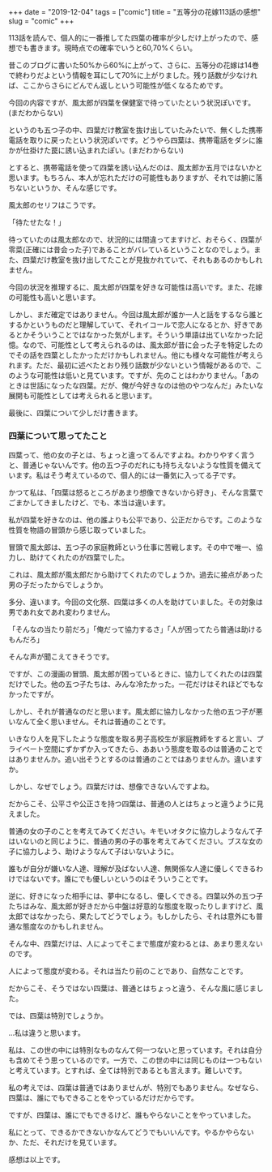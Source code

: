 +++
date = "2019-12-04"
tags = ["comic"]
title = "五等分の花嫁113話の感想"
slug = "comic"
+++

113話を読んで、個人的に一番推してた四葉の確率が少しだけ上がったので、感想でも書きます。現時点での確率でいうと60,70%くらい。

昔このブログに書いた50%から60%に上がって、さらに、五等分の花嫁は14巻で終わりだよという情報を耳にして70%に上がりました。残り話数が少なければ、ここからさらにどんでん返しという可能性が低くなるためです。

今回の内容ですが、風太郎が四葉を保健室で待っていたという状況ぽいです。(まだわからない)

というのも五つ子の中、四葉だけ教室を抜け出していたみたいで、無くした携帯電話を取りに戻ったという状況ぽいです。どうやら四葉は、携帯電話をダシに誰かが仕掛けた罠に誘い込まれたぽい。(まだわからない)

とすると、携帯電話を使って四葉を誘い込んだのは、風太郎か五月ではないかと思います。もちろん、本人が忘れただけの可能性もありますが、それでは腑に落ちないというか、そんな感じです。

風太郎のセリフはこうです。

「待たせたな！」

待っていたのは風太郎なので、状況的には間違ってますけど、おそらく、四葉が零菜(正確には昔会った子)であることがバレているということなのでしょう。また、四葉だけ教室を抜け出してたことが見抜かれていて、それもあるのかもしれません。

今回の状況を推理するに、風太郎が四葉を好きな可能性は高いです。また、花嫁の可能性も高いと思います。

しかし、まだ確定ではありません。今回は風太郎が誰か一人と話をするなら誰とするかというものだと理解していて、それイコールで恋人になるとか、好きであるとかそういうことではなかった気がします。そういう単語は出ていなかった記憶。なので、可能性として考えられるのは、風太郎が昔に会った子を特定したのでその話を四葉としたかっただけかもしれません。他にも様々な可能性が考えられます。ただ、最初に述べたとおり残り話数が少ないという情報があるので、このような可能性は低いと見ています。ですが、先のことはわかりません。「あのときは世話になったな四葉。だが、俺が今好きなのは他のやつなんだ」みたいな展開も可能性としては考えられると思います。

最後に、四葉について少しだけ書きます。

### 四葉について思ってたこと

四葉って、他の女の子とは、ちょっと違ってるんですよね。わかりやすく言うと、普通じゃないんです。他の五つ子のだれにも持ちえないような性質を備えています。私はそう考えているので、個人的には一番気に入ってる子です。

かつて私は、「四葉は怒るところがあまり想像できないから好き」、そんな言葉でごまかしてきましたけど、でも、本当は違います。

私が四葉を好きなのは、他の誰よりも公平であり、公正だからです。このような性質を物語の冒頭から感じ取っていました。

冒頭で風太郎は、五つ子の家庭教師という仕事に苦戦します。その中で唯一、協力し、助けてくれたのが四葉でした。

これは、風太郎が風太郎だから助けてくれたのでしょうか。過去に接点があった男の子だったからでしょうか。

多分、違います。今回の文化祭、四葉は多くの人を助けていました。その対象は男であれ女であれ変わりません。

「そんなの当たり前だろ」「俺だって協力するさ」「人が困ってたら普通は助けるもんだろ」

そんな声が聞こえてきそうです。

ですが、この漫画の冒頭、風太郎が困っているときに、協力してくれたのは四葉だけでした。他の五つ子たちは、みんな冷たかった。一花だけはそれほどでもなかったですが。

しかし、それが普通なのだと思います。風太郎に協力しなかった他の五つ子が悪いなんて全く思いません。それは普通のことです。

いきなり人を見下したような態度を取る男子高校生が家庭教師をすると言い、プライベート空間にずかずか入ってきたら、ああいう態度を取るのは普通のことではありませんか。追い出そうとするのは普通のことではありませんか。違いますか。

しかし、なぜでしょう。四葉だけは、想像できないんですよね。

だからこそ、公平さや公正さを持つ四葉は、普通の人とはちょっと違うように見えました。

普通の女の子のことを考えてみてください。キモいオタクに協力しようなんて子はいないのと同じように、普通の男の子の事を考えてみてください。ブスな女の子に協力しよう、助けようなんて子はいないように。

誰もが自分が嫌いな人達、理解が及ばない人達、無関係な人達に優しくできるわけではないです。誰にでも優しいというのはそういうことです。

逆に、好きになった相手には、夢中になるし、優しくできる。四葉以外の五つ子たちはみな、風太郎が好きだから中盤は好意的な態度を取ったりしますけど、風太郎ではなかったら、果たしてどうでしょう。もしかしたら、それは意外にも普通な態度なのかもしれません。

そんな中、四葉だけは、人によってそこまで態度が変わるとは、あまり思えないのです。

人によって態度が変わる。それは当たり前のことであり、自然なことです。

だからこそ、そうではない四葉は、普通とはちょっと違う、そんな風に感じました。

では、四葉は特別でしょうか。

...私は違うと思います。

私は、この世の中には特別なものなんて何一つないと思っています。それは自分も含めてそう思っているのです。一方で、この世の中には同じものは一つもないと考えています。とすれば、全ては特別であるとも言えます。難しいです。

私の考えでは、四葉は普通ではありませんが、特別でもありません。なぜなら、四葉は、誰にでもできることをやっているだけだからです。

ですが、四葉は、誰にでもできるけど、誰もやらないことをやっていました。

私にとって、できるかできないかなんてどうでもいいんです。やるかやらないか、ただ、それだけを見ています。

感想は以上です。

